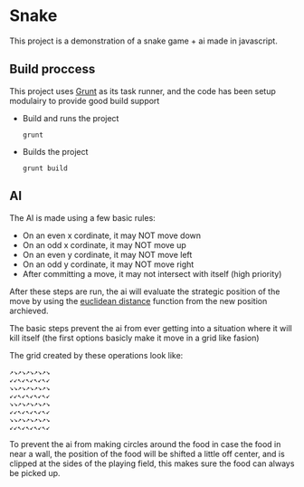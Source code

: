 # Snake

This project is a demonstration of a snake game + ai made in javascript.

## Build proccess

This project uses [Grunt](https://gruntjs.com/getting-started#working-with-an-existing-grunt-project) as its task runner, 
and the code has been setup modulairy to provide good build support

 * Build and runs the project
   ```shell
   grunt
   ```
  
 * Builds the project
   ```shell
   grunt build
   ```
   
## AI

The AI is made using a few basic rules:

* On an even x cordinate, it may NOT move down
* On an odd x cordinate, it may NOT move up
* On an even y cordinate, it may NOT move left
* On an odd y cordinate, it may NOT move right
* After committing a move, it may not intersect with itself (high priority)

After these steps are run, the ai will evaluate the strategic position of the move by using the 
[euclidean distance](https://en.wikipedia.org/wiki/Euclidean_distance) function from the new position archieved.

The basic steps prevent the ai from ever getting into a situation where it will kill itself
(the first options basicly make it move in a grid like fasion)

The grid created by these operations look like:

    ↗️↘️↗️↘️↗️↘️↗️↘️↗️↘️
    ↙️↙️↖️↙️↖️↙️↖️↙️↖️↙️
    ↘️↘️↗️↘️↗️↘️↗️↘️↗️↘️
    ↙️↙️↖️↙️↖️↙️↖️↙️↖️↙️
    ↘️↘️↗️↘️↗️↘️↗️↘️↗️↘️
    ↙️↙️↖️↙️↖️↙️↖️↙️↖️↙️
    ↘️↘️↗️↘️↗️↘️↗️↘️↗️↘️
    ↙️↙️↖️↙️↖️↙️↖️↙️↖️↙️ 
    
To prevent the ai from making circles around the food in case the food in near a wall, the position of the food will be
shifted a little off center, and is clipped at the sides of the playing field, this makes sure the food can always be picked up.

